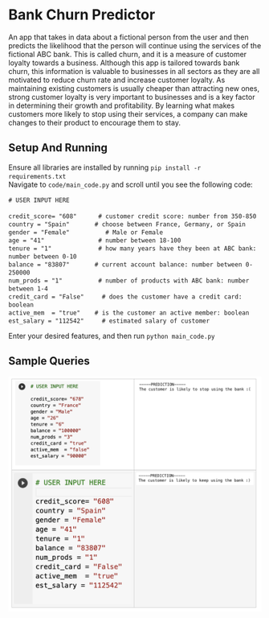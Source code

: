 # Bank Churn Predictor 

An app that takes in data about a fictional person from the user and then predicts the likelihood that the person will continue using the services of the fictional ABC bank. This is called churn, and it is a measure of customer loyalty towards a business. Although this app is tailored towards bank churn, this information is valuable to businesses in all sectors as they are all motivated to reduce churn rate and increase customer loyalty. As maintaining existing customers is usually cheaper than attracting new ones, strong customer loyalty is very important to businesses and is a key factor in determining their growth and profitability. By learning what makes customers more likely to stop using their services, a company can make changes to their product to encourage them to stay. 

## Setup And Running 
Ensure all libraries are installed by running `pip install -r requirements.txt` <br> Navigate to `code/main_code.py` and scroll until you see the following code: 
```
# USER INPUT HERE

credit_score= "608"      # customer credit score: number from 350-850
country = "Spain"       # choose between France, Germany, or Spain
gender = "Female"          # Male or Female
age = "41"               # number between 18-100
tenure = "1"             # how many years have they been at ABC bank: number between 0-10
balance = "83807"       # current account balance: number between 0-250000
num_prods = "1"          # number of products with ABC bank: number between 1-4
credit_card = "False"     # does the customer have a credit card: boolean
active_mem  = "true"    # is the customer an active member: boolean
est_salary = "112542"     # estimated salary of customer
```
Enter your desired features, and then run `python main_code.py`

## Sample Queries 

![/Screen Shot 2023-11-02 at 12.39.22 PM.png](https://github.com/smadarapu3/bank_churn_predictor/blob/ff994b4395a673febd85e37d0eeac87569ad096c/Screen%20Shot%202023-11-02%20at%2012.39.22%20PM.png)



